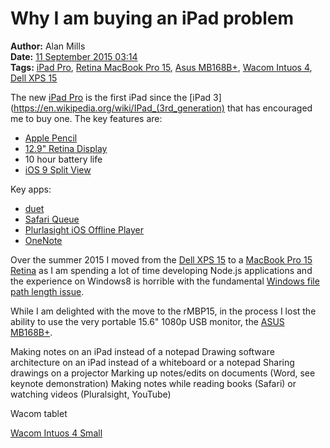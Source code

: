 Why I am buying an iPad problem
===============================
**Author:** Alan Mills  
**Date:** [11 September 2015 03:14](/blog/history/2015-09.md)  
**Tags:** [iPad Pro](/blog/categories/ipad-pro.md), [Retina MacBook Pro 15](/blog/categories/retina-macbook-pro-15.md), [Asus MB168B+](/blog/categories/asus-mb168bplus.md), [Wacom Intuos 4](/blog/categories/wacom-intuos-4.md), [Dell XPS 15](/blog/categories/dell-xps-15.md)


The new [iPad Pro](http://www.apple.com/ipad-pro/) is the first iPad since the [iPad 3](https://en.wikipedia.org/wiki/IPad_(3rd_generation) that has encouraged me to buy one.  The key features are:
* [Apple Pencil](http://www.apple.com/apple-pencil/)
* [12.9" Retina Display](http://www.apple.com/ipad-pro/design/)
* 10 hour battery life
* [iOS 9 Split View](http://www.apple.com/ipad-pro/ios9/)

Key apps:
* [duet](http://www.duetdisplay.com/)
* [Safari Queue](https://www.safaribooksonline.com/blog/2014/11/18/safari-queue-offline-reading-watching-ios-now-available/)
* [Plurlasight iOS Offline Player](http://www.pluralsight.com/training/products/mobileplayers)
* [OneNote](https://blogs.office.com/2015/09/09/office-updates-for-the-ipad-pro-ios-9-and-watchos-2/)


Over the summer 2015 I moved from the [Dell XPS 15](http://www.dell.com/uk/p/xps-15-9530/pd?oc=cnx9526) to a [MacBook Pro 15 Retina](https://support.apple.com/kb/SP719?locale=en_US) as I am spending a lot of time developing Node.js applications and the experience on Windows8 is horrible with the fundamental [Windows file path length issue](https://msdn.microsoft.com/en-us/library/windows/desktop/aa365247(v=vs.85).aspx).

While I am delighted with the move to the rMBP15, in the process I lost the ability to use the very portable 15.6" 1080p USB monitor, the [ASUS MB168B+](https://www.asus.com/uk/Monitors/MB168BPlus/).



Making notes on an iPad instead of a notepad
Drawing software architecture on an iPad instead of a whiteboard or a notepad
Sharing drawings on a projector
Marking up notes/edits on documents (Word, see keynote demonstration)
Making notes while reading books (Safari) or watching videos (Pluralsight, YouTube)


Wacom tablet

[Wacom Intuos 4 Small](http://www.trustedreviews.com/Wacom-Intuos-4-Graphics-Tablet-review)
